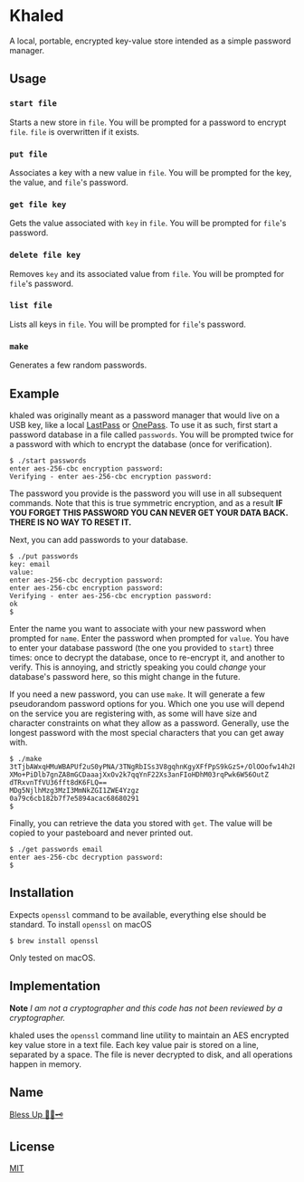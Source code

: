 Khaled
======

A local, portable, encrypted key-value store intended as a simple password manager.

Usage
-----

### `start file`
Starts a new store in `file`. You will be prompted for a password to encrypt `file`. `file` is overwritten if it exists.

### `put file`
Associates a key with a new value in `file`. You will be prompted for the key, the value, and `file`'s password.

### `get file key`
Gets the value associated with `key` in `file`. You will be prompted for `file`'s password.

### `delete file key`
Removes `key` and its associated value from `file`. You will be prompted for `file`'s password.

### `list file`
Lists all keys in `file`. You will be prompted for `file`'s password.

### `make`
Generates a few random passwords.

Example
-------
khaled was originally meant as a password manager that would live on a USB key, like a local [LastPass](https://www.lastpass.com/) or [OnePass](https://onepass.thomsonreuters.com). To use it as such, first start a password database in a file called `passwords`. You will be prompted twice for a password with which to encrypt the database (once for verification). 

```
$ ./start passwords
enter aes-256-cbc encryption password:
Verifying - enter aes-256-cbc encryption password:
```

The password you provide is the password you will use in all subsequent commands. Note that this is true symmetric encryption, and as a result **IF YOU FORGET THIS PASSWORD YOU CAN NEVER GET YOUR DATA BACK. THERE IS NO WAY TO RESET IT.**

Next, you can add passwords to your database.

```
$ ./put passwords
key: email
value:
enter aes-256-cbc decryption password:
enter aes-256-cbc encryption password:
Verifying - enter aes-256-cbc encryption password:
ok
$
```

Enter the name you want to associate with your new password when prompted for `name`. Enter the password when prompted for `value`. You have to enter your database password (the one you provided to `start`) three times: once to decrypt the database, once to re-encrypt it, and another to verify. This is annoying, and strictly speaking you could *change* your database's password here, so this might change in the future.

If you need a new password, you can use `make`. It will generate a few pseudorandom password options for you. Which one you use will depend on the service you are registering with, as some will have size and character constraints on what they allow as a password. Generally, use the longest password with the most special characters that you can get away with.

```
$ ./make
3tTjbAWxqHMuWBAPUf2uS0yPNA/3TNgRbISs3V8gqhnKgyXFfPpS9kGzS+/OlOOofw14h2Fr4p4jLCYoczEBA==
XMo+PiDlb7gnZA8mGCDaaajXxOv2k7qqYnF22Xs3anFIoHDhM03rqPwk6W56OutZ
dTRxvnTfVU36fft8dK6FLQ==
MDg5NjlhMzg3MzI3MmNkZGI1ZWE4Yzgz
0a79c6cb182b7f7e5894acac68680291
$
```

Finally, you can retrieve the data you stored with `get`. The value will be copied to your pasteboard and never printed out.

```
$ ./get passwords email
enter aes-256-cbc decryption password:
$
```

Installation
------------
Expects `openssl` command to be available, everything else should be standard. To install `openssl` on macOS

```
$ brew install openssl
```

Only tested on macOS.

Implementation
--------------
**Note** *I am not a cryptographer and this code has not been reviewed by a cryptographer.*

khaled uses the `openssl` command line utility to maintain an AES encrypted key value store in a text file. Each key value pair is stored on a line, separated by a space. The file is never decrypted to disk, and all operations happen in memory.

Name
----
[Bless Up 🙏🏻🗝](https://www.youtube.com/watch?v=SFLSOIufuhM)

License
-------
[MIT](https://opensource.org/licenses/MIT)
